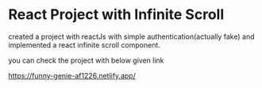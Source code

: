 # React Project with Infinite Scroll

created a project with reactJs with simple authentication(actually fake) and implemented a react infinite scroll component.

you can check the project with below given link

https://funny-genie-af1226.netlify.app/
